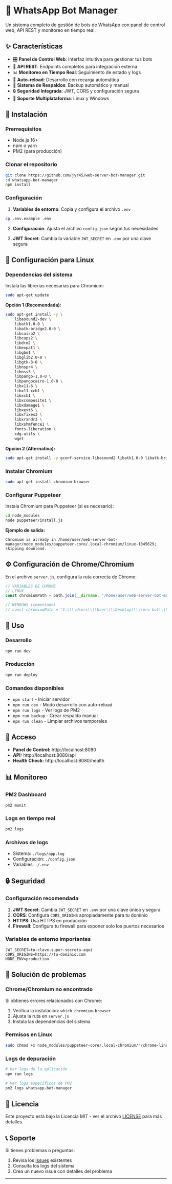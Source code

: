 # 🤖 WhatsApp Bot Manager

Un sistema completo de gestión de bots de WhatsApp con panel de control web, API REST y monitoreo en tiempo real.

## ✨ Características

- 🎛️ **Panel de Control Web**: Interfaz intuitiva para gestionar tus bots
- 🔌 **API REST**: Endpoints completos para integración externa
- 📊 **Monitoreo en Tiempo Real**: Seguimiento de estado y logs
- 🔄 **Auto-reload**: Desarrollo con recarga automática
- 💾 **Sistema de Respaldos**: Backup automático y manual
- 🔒 **Seguridad Integrada**: JWT, CORS y configuración segura
- 🐧 **Soporte Multiplataforma**: Linux y Windows

## 🚀 Instalación

### Prerrequisitos

- Node.js 16+ 
- npm o yarn
- PM2 (para producción)

### Clonar el repositorio

```bash
git clone https://github.com/jyr45/web-server-bot-manager.git
cd whatsapp-bot-manager
npm install
```

### Configuración

1. **Variables de entorno**: Copia y configura el archivo `.env`
```bash
cp .env.example .env
```

2. **Configuración**: Ajusta el archivo `config.json` según tus necesidades

3. **JWT Secret**: Cambia la variable `JWT_SECRET` en `.env` por una clave segura

## 🐧 Configuración para Linux

### Dependencias del sistema

Instala las librerías necesarias para Chromium:

```bash
sudo apt-get update
```

**Opción 1 (Recomendada):**
```bash
sudo apt-get install -y \
    libasound2-dev \
    libatk1.0-0 \
    libatk-bridge2.0-0 \
    libcairo2 \
    libcups2 \
    libdrm2 \
    libexpat1 \
    libgbm1 \
    libglib2.0-0 \
    libgtk-3-0 \
    libnspr4 \
    libnss3 \
    libpango-1.0-0 \
    libpangocairo-1.0-0 \
    libx11-6 \
    libx11-xcb1 \
    libxcb1 \
    libxcomposite1 \
    libxdamage1 \
    libxext6 \
    libxfixes3 \
    libxrandr2 \
    libxshmfence1 \
    fonts-liberation \
    xdg-utils \
    wget
```

**Opción 2 (Alternativa):**
```bash
sudo apt-get install -y gconf-service libasound2 libatk1.0-0 libatk-bridge2.0-0 libc6 libcairo2 libcups2 libdbus-1-3 libexpat1 libfontconfig1 libgcc1 libgconf-2-4 libgdk-pixbuf2.0-0 libglib2.0-0 libgtk-3-0 libnspr4 libpango-1.0-0 libpangocairo-1.0-0 libstdc++6 libx11-6 libx11-xcb1 libxcb1 libxcomposite1 libxcursor1 libxdamage1 libxext6 libxfixes3 libxi6 libxrandr2 libxrender1 libxss1 libxtst6 ca-certificates fonts-liberation libappindicator1 libnss3 lsb-release xdg-utils wget
```

### Instalar Chromium

```bash
sudo apt-get install chromium-browser
```

### Configurar Puppeteer

Instala Chromium para Puppeteer (si es necesario):

```bash
cd node_modules
node puppeteer/install.js
```

**Ejemplo de salida:**
```
Chromium is already in /home/user/web-server-bot-manager/node_modules/puppeteer-core/.local-chromium/linux-1045629; skipping download.
```

## ⚙️ Configuración de Chrome/Chromium

En el archivo `server.js`, configura la ruta correcta de Chrome:

```javascript
// VARIABLES DE CHROME
// LINUX
const chromiumPath = path.join(__dirname, '/home/user/web-server-bot-manager/node_modules/puppeteer-core/.local-chromium/linux-1045629/chrome-linux/chrome');

// WINDOWS (comentado)
// const chromiumPath = 'C:\\\\Users\\\\User\\\\Desktop\\\\serv-bot\\\\node_modules\\\\puppeteer-core\\\\.local-chromium\\\\win64-1045629\\\\chrome-win\\\\chrome.exe';
```

## 🚀 Uso

### Desarrollo

```bash
npm run dev
```

### Producción

```bash
npm run deploy
```

### Comandos disponibles

- `npm start` - Iniciar servidor
- `npm run dev` - Modo desarrollo con auto-reload
- `npm run logs` - Ver logs de PM2
- `npm run backup` - Crear respaldo manual
- `npm run clean` - Limpiar archivos temporales

## 📱 Acceso

- **Panel de Control:** http://localhost:8080
- **API:** http://localhost:8080/api
- **Health Check:** http://localhost:8080/health

## 📊 Monitoreo

### PM2 Dashboard
```bash
pm2 monit
```

### Logs en tiempo real
```bash
pm2 logs
```

### Archivos de logs
- Sistema: `./logs/app.log`
- Configuración: `./config.json`
- Variables: `./.env`

## 🔒 Seguridad

### Configuración recomendada

1. **JWT Secret**: Cambia `JWT_SECRET` en `.env` por una clave única y segura
2. **CORS**: Configura `CORS_ORIGINS` apropiadamente para tu dominio
3. **HTTPS**: Usa HTTPS en producción
4. **Firewall**: Configura tu firewall para exponer solo los puertos necesarios

### Variables de entorno importantes

```env
JWT_SECRET=tu-clave-super-secreta-aqui
CORS_ORIGINS=https://tu-dominio.com
NODE_ENV=production
```

## 🐛 Solución de problemas

### Chrome/Chromium no encontrado

Si obtienes errores relacionados con Chrome:

1. Verifica la instalación: `which chromium-browser`
2. Ajusta la ruta en `server.js`
3. Instala las dependencias del sistema

### Permisos en Linux

```bash
sudo chmod +x node_modules/puppeteer-core/.local-chromium/*/chrome-linux/chrome
```

### Logs de depuración

```bash
# Ver logs de la aplicación
npm run logs

# Ver logs específicos de PM2
pm2 logs whatsapp-bot-manager
```

## 📄 Licencia

Este proyecto está bajo la Licencia MIT - ver el archivo [LICENSE](LICENSE) para más detalles.

## 📞 Soporte

Si tienes problemas o preguntas:

1. Revisa los [Issues](../../issues) existentes
2. Consulta los logs del sistema
3. Crea un nuevo issue con detalles del problema

---

